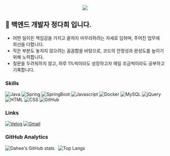 <p align="center">
  <img src="https://capsule-render.vercel.app/api?type=waving&color=gradient&height=180&text=Jeong%20Dahee&animation=&fontColor=ffffff&fontSize=40" />
</p>

## 👋 백엔드 개발자 정다희 입니다.

- 어떤 일이든 책임감을 가지고 끝까지 마무리하려는 자세로 임하며, 주어진 업무에 최선을 다합니다.
- 작은 부분도 놓치지 않으려는 꼼꼼함을 바탕으로, 코드의 안정성과 완성도를 높이기 위해 노력합니다.
- 질문을 두려워하지 않고, 하루 1%씩이라도 성장하고자 매일 조금씩이라도 공부하고 기록합니다.

### Skills
![Java](https://img.shields.io/badge/Java-05122A?style=flat-square&logo=Java)
![Spring](https://img.shields.io/badge/Spring-05122A?style=flat-square&logo=Spring)
![SpringBoot](https://img.shields.io/badge/SpringBoot-05122A?style=flat-square&logo=SpringBoot)
![Javascript](https://img.shields.io/badge/Javascript-05122A?style=flat-square&logo=Javascript)
![Docker](https://img.shields.io/badge/Docker-05122A?style=flat-square&logo=Docker)
![MySQL](https://img.shields.io/badge/MySQL-05122A?style=flat-square&logo=MySQL)
![jQuery](https://img.shields.io/badge/jQuery-05122A?style=flat-square&logo=jQuery)
![HTML](https://img.shields.io/badge/HTML-05122A?style=flat-square&logo=HTML5)
![CSS](https://img.shields.io/badge/CSS-05122A?style=flat-square&logo=CSS3)
![GitHub](https://img.shields.io/badge/GitHub-05122A?style=flat&logo=github)


### Links
[![Velog](https://img.shields.io/badge/-Velog-05122A?style=flat&logo=Velog)](https://velog.io/@daheenamic)
[![Gmail](https://img.shields.io/badge/-meluna0226@gmail.com-05122A?style=flat&logo=Gmail)](mailto:meluna0226@gmail.com)


### GitHub Analytics
![Dahee's GitHub stats](https://github-readme-stats.vercel.app/api?username=daheenamic&show_icons=true&theme=algolia&include_all_commits=true&count_private=true) &nbsp;
![Top Langs](https://github-readme-stats.vercel.app/api/top-langs/?username=daheenamic&layout=compact&theme=algolia)
